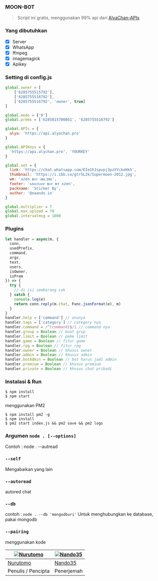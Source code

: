 ### MOON-BOT
> Script ini gratis, menggunakan 99% api dari [AlyaChan-APIs](https://api.alyachan.pro)

### Yang dibutuhkan
- [x] Server
- [x] WhatsApp
- [x] ffmpeg
- [x] imagemagick
- [x] Apikey

### Setting di config.js
```Javascript
global.owner = [
    ['6285755515792'],
    ['6285755516792'],
    ['6285755516792', 'owner', true]
]

global.mods = ['0']
global.prems = ['6285815700861', '6285755516792']

global.APIs = {
  alya: 'https://api.alyachan.pro'
}

global.APIKeys = {
  'https://api.alychan.pro', 'YOURKEY'
}

global.set = {
  link: 'https://chat.whatsapp.com/EIe1hJspvpj3pzXYckeHkh',
  thumbnail: 'https://i.ibb.co/gtr5L2k/Supermoon-2012.jpg',
  wm: 'xzen ʙᴏᴛ ᴏɴʟɪɴᴇ',
  footer: 'ᴡʜᴀᴛꜱᴀᴘᴘ ʙᴏᴛ ʙʏ xzen',
  packname: 'Sticker By',
  author: '@naando.io'
}

global.multiplier = 7
global.max_upload = 70
global.intervalmsg = 1800
```

### Plugins
```Javascript
let handler = async(m, {
  conn,
  usedPrefix,
  command,
  args,
  text,
  users,
  isOwner,
  isPrem
}) => {
  try {
    // di isi sembarang cok
  } catch {
    console.log(e)
    return conn.reply(m.chat, Func.jsonFormat(e), m)
  }
}
handler.help = ['command'] // anunya
handler.tags = ['category'] // category nya
handler.command = /^(command)$/i // command nya
handler.group = Boolean // buat grup
handler.limit = Boolean // pake limit
handler.game = Boolean // fitur game
handler.rpg = Boolean // fitur rpg
handler.owner = Boolean // khusus owner
handler.admin = Boolean // khusus admin
handler.botAdmin = Boolean // bot harus jadi admin
handler.premium = Boolean // khusus premium
handler.private = Boolean // khusus chat pribadi
```

### Instalasi & Run
```
$ npm install
$ npm start
```

menggunakan PM2

```
$ npm install pm2 -g
$ npm install
$ pm2 start index.js && pm2 save && pm2 logs
```

### Argumen `node . [--options]`

Contoh : node . --autread

### `--self`

Mengabaikan yang lain

### `--autoread`

autored chat

### `--db`

contoh : `node . --db 'mongodburi'`
Untuk menghubungkan ke database, pakai mongodb

### `--pairing`

menggunakan kode


[![Nurutomo](https://github.com/Nurutomo.png?size=100)](https://github.com/Nurutomo) | [![Nando35](https://github.com/Nando35.png?size=100)](https://github.com/Nando35)
----|----
[Nurutomo](https://github.com/Nurutomo) | [Nando35](https://github.com/Nando35)
 Penulis / Pencipta | Penerjemah
